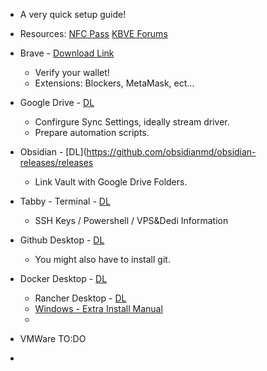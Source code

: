- A very quick setup guide!
- Resources: [NFC Pass](https://kbve.com/nfc/pass) [KBVE Forums](https://kbve.com/c/)
- Brave - [Download Link](https://brave.com/download/)
	- Verify your wallet!
	- Extensions: Blockers, MetaMask, ect...
- Google Drive - [DL](https://www.google.com/drive/download/)
	- Confirgure Sync Settings, ideally stream driver.
	- Prepare automation scripts.
- Obsidian - [DL](https://github.com/obsidianmd/obsidian-releases/releases
	- Link Vault with Google Drive Folders.
- Tabby - Terminal - [DL](https://github.com/Eugeny/tabby/releases)
	- SSH Keys / Powershell / VPS&Dedi Information
- Github Desktop - [DL](https://desktop.github.com/)
	- You might also have to install git. 
- Docker Desktop - [DL](https://docs.docker.com/get-docker/)
	- Rancher Desktop - [DL](https://github.com/rancher-sandbox/rancher-desktop/releases)
	- [Windows - Extra Install Manual](https://docs.microsoft.com/en-us/windows/wsl/install-manual#step-4---download-the-linux-kernel-update-package)
	- 


- VMWare TO:DO
- 